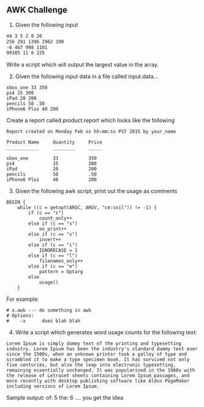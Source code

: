AWK Challenge
----------
1) Given the following input
``` 1 5 23 8 16
44 3 5 2 8 26
256 291 1396 2962 100
-6 467 998 1101
99385 11 0 225
```
Write a script which will output the largest value in the array.

2) Given the following input data in a file called input.data...
```
xbox_one 33 350
ps4 15 300
iPad 20 200
pencils 50 .50
iPhone6 Plus 40 200
```
Create a report called product.report which looks like the following
```
Report created on Monday Feb xx hh:mm:ss PST 2015 by your_name

Product Name     Quantity     Price
____________     ________     _____

xbox_one         33           350
ps4              15           300
iPad             20           200
pencils          50           .50 
iPhone6 Plus     40           200   
```

3) Given the following awk script, print out the usage as comments
```
BEGIN {
    while ((c = getopt(ARGC, ARGV, "ce:svil")) != -1) {
        if (c == "c")
            count_only++
        else if (c == "s")
            no_print++
        else if (c == "v")
            invert++
        else if (c == "i")
            IGNORECASE = 1
        else if (c == "l")
            filenames_only++
        else if (c == "e")
            pattern = Optarg
        else
            usage()
    }
```

For example:
```
# x.awk --- do something in awk
# Options:
#    -x      does blah blah
```

4) Write a script which generates word usage counts for the following text:
```
Lorem Ipsum is simply dummy text of the printing and typesetting industry. Lorem Ipsum has been the industry's standard dummy text ever since the 1500s, when an unknown printer took a galley of type and scrambled it to make a type specimen book. It has survived not only five centuries, but also the leap into electronic typesetting, remaining essentially unchanged. It was popularised in the 1960s with the release of Letraset sheets containing Lorem Ipsum passages, and more recently with desktop publishing software like Aldus PageMaker including versions of Lorem Ipsum.
```
Sample output:
of: 5 
the: 6
.... you get the idea

